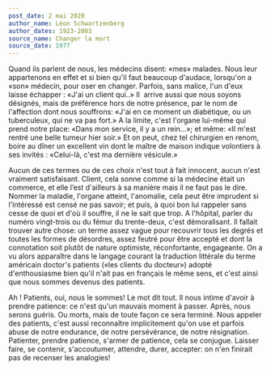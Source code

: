 ```yaml
---
post_date: 2 mai 2020
author_name: Léon Schwartzenberg
author_dates: 1923-2003
source_name: Changer la mort
source_date: 1977
---
```


Quand ils parlent de nous, les médecins disent: «mes» malades. Nous leur appartenons en effet et si bien qu'il faut beaucoup d'audace, lorsqu'on a «son» médecin, pour oser en changer. Parfois, sans malice, l'un d'eux laisse échapper : «J'ai un client qui..» Il  arrive aussi que nous soyons désignés, mais de préférence hors de notre présence, par le nom de l'affection dont nous souffrons: «J'ai en ce moment un diabétique, ou un tuberculeux, qui ne va pas fort.» A la limite, c'est l'organe lui-même qui prend notre place: «Dans mon service, il y a un rein...»; et même: «Il m'est rentré une belle tumeur hier soir.» Et on peut, chez tel chirurgien en renom, boire au dîner un excellent vin dont le maître de maison indique volontiers à ses invités : «Celui-là, c'est ma dernière vésicule.» 

Aucun de ces termes ou de ces choix n'est tout à fait innocent, aucun n'est vraiment satisfaisant. Client, cela sonne comme si la médecine était un commerce, et elle l’est d'ailleurs à sa manière mais il ne faut pas le dire. Nommer la maladie, l'organe atteint, l'anomalie, cela peut être imprudent si l'intéressé est censé ne pas savoir; et puis, à quoi bon lui rappeler sans cesse de quoi et d'où il souffre, il ne le sait que trop. A l'hôpital, parler du numéro vingt-trois ou du fémur du trente-deux, c'est démoralisant. Il fallait trouver autre chose: un terme assez vague pour recouvrir tous les degrés et toutes les formes de désordres, assez feutré pour être accepté et dont la connotation soit plutôt de nature optimiste, réconfortante, engageante. On a vu alors apparaître dans le langage courant la traduction littérale du terme américain doctor's patients («les clients du docteur») adopté d'enthousiasme bien qu'il n'ait pas en français le même sens, et c'est ainsi que nous sommes devenus des patients. 

Ah ! Patients, oui, nous le sommes! Le mot dit tout. Il nous intime d'avoir à prendre patience: ce n'est qu'un mauvais moment à passer. Après, nous serons guéris. Ou morts, mais de toute façon ce sera terminé. Nous appeler des patients, c'est aussi reconnaître implicitement qu'on use et parfois abuse de notre endurance, de notre persévérance, de notre résignation. Patienter, prendre patience, s'armer de patience, cela se conjugue. Laisser faire, se contenir, s'accoutumer, attendre, durer, accepter: on n'en finirait pas de recenser les analogies! 
